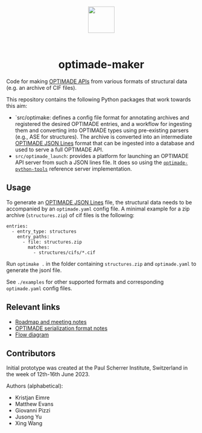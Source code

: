 <div align="center" style="padding: 2em;">
<span style="padding: 1em">
<img height="70px" align="center" src="https://matsci.org/uploads/default/original/2X/b/bd2f59b3bf14fb046b74538750699d7da4c19ac1.svg">
</span>
</div>


# <div align="center">optimade-maker</div>

Code for making [OPTIMADE APIs](https://optimade.org) from various formats of structural data (e.g. an archive of CIF files).

This repository contains the following Python packages that work towards this
aim:

- `src/optimake: defines a config file format for annotating archives and registered the desired OPTIMADE entries, and a workflow for ingesting them and converting into OPTIMADE types using pre-existing parsers (e.g., ASE for structures). The archive is converted into an intermediate [OPTIMADE JSON Lines](https://github.com/Materials-Consortia/OPTIMADE/issues/471) format that can be ingested into a database and used to serve a full OPTIMADE API.
- `src/optimade_launch`: provides a platform for launching an OPTIMADE API server
from such a JSON lines file. It does so using the
[`optimade-python-tools`](https://github.com/Materials-Consortia/optimade-python-tools/)
reference server implementation.

## Usage

To generate an [OPTIMADE JSON Lines](https://github.com/Materials-Consortia/OPTIMADE/issues/471) file, the structural data needs to be accompanied by an `optimade.yaml` config file. A minimal example for a zip archive (`structures.zip`) of cif files is the following:

```
entries:
  - entry_type: structures
    entry_paths:
      - file: structures.zip
        matches:
          - structures/cifs/*.cif
```

Run `optimake .` in the folder containing `structures.zip` and `optimade.yaml` to generate the jsonl file.

See `./examples` for other supported formats and corresponding `optimade.yaml` config files.


## Relevant links

- [Roadmap and meeting notes](https://docs.google.com/document/d/1cIpwuX6Ty5d3ZHKYWktQaBBQcI9fYmgG_hsD1P1UpO4/edit)
- [OPTIMADE serialization format notes](https://docs.google.com/document/d/1vf8_qxSRP5lCSb0P3M9gTr6nqkERxgOoSDno6YLcCjo/edit)
- [Flow diagram](https://excalidraw.com/#json=MBNl66sARCQekVrKZXDg8,K35f5FwmiS46vlsYGMJdrw)

## Contributors

Initial prototype was created at the Paul Scherrer Institute, Switzerland in the week of
12th-16th June 2023.

Authors (alphabetical):

- Kristjan Eimre
- Matthew Evans
- Giovanni Pizzi
- Jusong Yu
- Xing Wang
